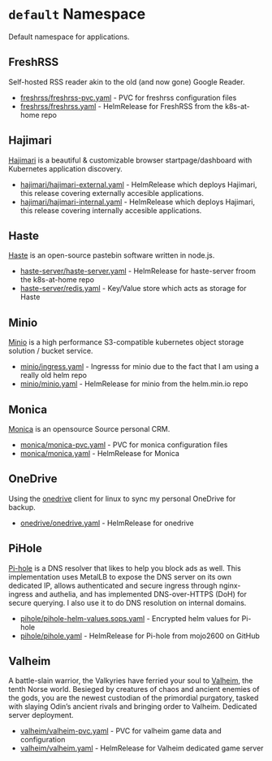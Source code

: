 # `default` Namespace

Default namespace for applications.

## FreshRSS

Self-hosted RSS reader akin to the old (and now gone) Google Reader.

* [freshrss/freshrss-pvc.yaml](freshrss/freshrss-pvc.yaml) - PVC for freshrss configuration files
* [freshrss/freshrss.yaml](freshrss/freshrss.yaml) - HelmRelease for FreshRSS from the k8s-at-home repo

## Hajimari

[Hajimari](https://hajimari.io) is a beautiful & customizable browser startpage/dashboard with Kubernetes application discovery.

* [hajimari/hajimari-external.yaml](hajimari/hajimari-external.yaml) - HelmRelease which deploys Hajimari, this release covering externally accesible applications.
* [hajimari/hajimari-internal.yaml](hajimari/hajimari-internal.yaml) - HelmRelease which deploys Hajimari, this release covering internally accesible applications.

## Haste

[Haste](https://github.com/seejohnrun/haste-server) is an open-source pastebin software written in node.js.

* [haste-server/haste-server.yaml](haste-server/haste-server.yaml) - HelmRelease for haste-server froom the k8s-at-home repo
* [haste-server/redis.yaml](haste-server/redis.yaml) - Key/Value store which acts as storage for Haste

## Minio

[Minio](https://min.io/) is a high performance S3-compatible kubernetes object storage solution / bucket service.

* [minio/ingress.yaml](minio/ingress.yaml) - Ingresss for minio due to the fact that I am using a really old helm repo
* [minio/minio.yaml](minio/minio.yaml) - HelmRelease for minio from the helm.min.io repo

## Monica

[Monica](https://github.com/monicahq/monica) is an opensource Source personal CRM.

* [monica/monica-pvc.yaml](monica/monica-pvc.yaml) - PVC for monica configuration files
* [monica/monica.yaml](monica/monica.yaml) - HelmRelease for Monica

## OneDrive

Using the [onedrive](https://github.com/abraunegg/onedrive) client for linux to sync my personal OneDrive for backup.

* [onedrive/onedrive.yaml](onedrive/onedrive.yaml) - HelmRelease for onedrive

## PiHole

[Pi-hole](https://pi-hole.net/) is a DNS resolver that likes to help you block ads as well. This implementation uses MetalLB to expose the DNS server on its own dedicated IP, allows authenticated and secure ingress through nginx-ingress and authelia, and has implemented DNS-over-HTTPS (DoH) for secure querying. I also use it to do DNS resolution on internal domains.

* [pihole/pihole-helm-values.sops.yaml](pihole/pihole-helm-values.sops.yaml) - Encrypted helm values for Pi-hole
* [pihole/pihole.yaml](pihole/pihole.yaml) - HelmRelease for Pi-hole from mojo2600 on GitHub

## Valheim

A battle-slain warrior, the Valkyries have ferried your soul to [Valheim](https://www.valheimgame.com/), the tenth Norse world. Besieged by creatures of chaos and ancient enemies of the gods, you are the newest custodian of the primordial purgatory, tasked with slaying Odin’s ancient rivals and bringing order to Valheim. Dedicated server deployment.

* [valheim/valheim-pvc.yaml](valheim/valheim-pvc.yaml) - PVC for valheim game data and configuration
* [valheim/valheim.yaml](valheim/valheim.yaml) - HelmRelease for Valheim dedicated game server